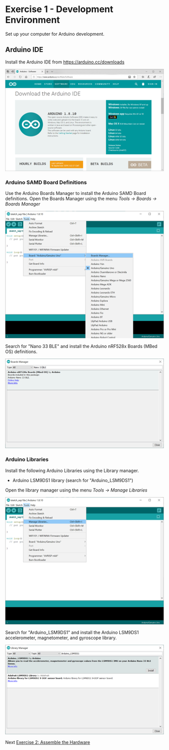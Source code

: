 # Exercise 1 - Development Environment

Set up your computer for Arduino development.

## Arduino IDE
Install the Arduino IDE from https://arduino.cc/downloads

![Arduino IDE Download](../images/ArduinoIDE.png)
        
### Arduino SAMD Board Definitions
Use the Arduino Boards Manager to install the Arduino SAMD Board definitions. Open the Boards Manager using the menu _Tools -> Boards -> Boards Manager_

![Arduino Boards Manager](../images/BoardManager-Menu.png)

Search for "Nano 33 BLE" and install the Arduino nRF528x Boards (MBed OS) definitions.

![Arduino nRF528x Board Definitions](../images/BoardsManager.png)
        
### Arduino Libraries        
Install the following Arduino Libraries using the Library manager. 

* Arduino LSM9DS1 library (search for "Arduino_LSM9DS1")

Open the library manager using the menu _Tools ->  Manage Libraries_

![Arduino Library Manager Menu](../images/ManageLibraries.png)

Search for "Arduino_LSM9DS1" and install the Arduino LSM9DS1 accelerometer, magnetometer, and gyroscope library.

![Arduino LSM9DS1 library](../images/library-arduinolsm9ds1.png)

Next [Exercise 2: Assemble the Hardware](exercise2.md)